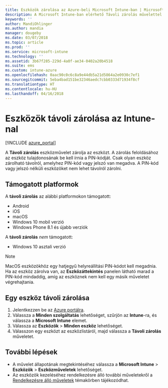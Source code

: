 ```yaml
---
title: Eszközök zárolása az Azure-beli Microsoft Intune-ban | Microsoft Docs
description: A Microsoft Intune-ban elérhető Távoli zárolás művelettel zárolhatja a PIN-kóddal vagy jelszóval védett eszközöket.
keywords: ''
author: MandiOhlinger
ms.author: mandia
manager: dougeby
ms.date: 03/07/2018
ms.topic: article
ms.prod: ''
ms.service: microsoft-intune
ms.technology: ''
ms.assetid: 3b67f285-229d-4a0f-ae34-0402a20b4518
ms.suite: ems
ms.custom: intune-azure
ms.openlocfilehash: 0aac90c0c6c8a9e44db5a21d5864a2e0930c7ef1
ms.sourcegitcommit: 5eba4bad151be32346aedc7cbb0333d71934f8cf
ms.translationtype: HT
ms.contentlocale: hu-HU
ms.lasthandoff: 04/16/2018
---
```

# <a name="remotely-lock-devices-with-intune"></a>Eszközök távoli zárolása az Intune-nal

[!INCLUDE [azure_portal](./includes/azure_portal.md)]

A **Távoli zárolás** eszközművelet zárolja az eszközt. A zárolás feloldásához az eszköz tulajdonosának be kell írnia a PIN-kódját. Csak olyan eszköz zárolható távolról, amelyhez PIN-kód vagy jelszó van megadva. A PIN-kód vagy jelszó nélküli eszközöket nem lehet távolról zárolni.

## <a name="supported-platforms"></a>Támogatott platformok

A **távoli zárolás** az alábbi platformokon támogatott:

- Android
- iOS
- macOS
- Windows 10 mobil verzió
- Windows Phone 8.1 és újabb verziók

A **távoli zárolás** *nem* támogatott:
- Windows 10 asztali verzió

> [!NOTE]
> MacOS eszközökhöz egy hatjegyű helyreállítási PIN-kódot kell megadnia. Ha az eszköz zárolva van, az **Eszközáttekintés** panelen látható marad a PIN-kód mindaddig, amíg az eszköznek nem kell egy másik műveletet végrehajtania.

## <a name="remote-lock-a-device"></a>Egy eszköz távoli zárolása

1. Jelentkezzen be az [Azure portálra](https://portal.azure.com).
2. Válassza a **Minden szolgáltatás** lehetőséget, szűrjön az **Intune**-ra, és válassza a **Microsoft Intune** elemet.
3. Válassza az **Eszközök** > **Minden eszköz** lehetőséget.
4. Válasszon egy eszközt az eszközlistáról, majd válassza a **Távoli zárolás** műveletet.

## <a name="next-steps"></a>További lépések

- A művelet állapotának megtekintéséhez válassza a **Microsoft Intune** > **Eszközök** > **Eszközműveletek** lehetőséget. 
- Az eszközök kezeléséhez rendelkezésre álló további műveletekről a [Rendelkezésre álló műveletek](device-management.md) témakörben tájékozódhat.
